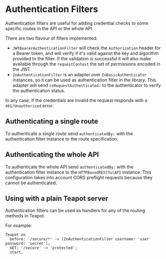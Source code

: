 # Authentication Filters

Authentication filters are useful for adding credential checks to some specific
routes in the API or the whole API.

There are two flavour of filters implemented:

- `JWTBearerAuthenticationFilter` will check the `Authorization` header for a
  Bearer token, and will verify if it's valid against the key and algorithm
  provided to the filter. If the validation is successful it will also make
  available through the `requestContext` the set of permissions encoded in the
  JWT.
- `ZnAuthenticationFilter` is an adapter over `ZnBasicAuthenticator` instances,
  so it can be used as authentication filter in the library. This adapter will
  send `isRequestAuthenticated:` to the authenticator to verify the authentication
  status.

In any case, if the credentials are invalid the request responds with a
`401/Unauthorized` error.

## Authenticating a single route

To authenticate a single route send `authenticatedBy:` with the authentication
filter instance to the route specification.

## Authenticating the whole API

To authenticate the whole API send `authenticatedBy:` with the authentication
filter instance to the `HTTPBasedRESTfulAPI` instance. This configuration takes
into account CORS preflight requests because they cannot be authenticated.

## Using with a plain Teapot server

Authentication filters can be used as handlers for any of the routing methods
in Teapot.

For example:

```smalltalk
Teapot on
  before: '/secure/*' -> (ZnAuthenticationFilter username: 'user' password: 'secret');
  GET: '/secure' -> 'protected';
  start.
```

